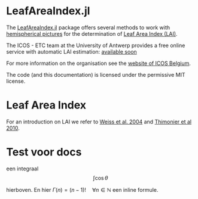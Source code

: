 # LeafAreaIndex.jl

The [LeafAreaIndex.jl](https://github.com/ETC-UA/LeafAreaIndex.jl) package offers several methods to work with [hemispherical pictures](http://en.wikipedia.org/wiki/Hemispherical_photography) for the determination of [Leaf Area Index (LAI)](http://en.wikipedia.org/wiki/Leaf_area_index).

The ICOS - ETC team at the University of Antwerp provides a free online service with automatic LAI estimation: [available soon](http://icos.ua.ac.be/)

For more information on the organisation see the [website of ICOS Belgium](http://www.icos-belgium.be/).

The code (and this documentation) is licensed under the permissive MIT license.

# Leaf Area Index

For an introduction on LAI we refer to [Weiss et al. 2004][Weiss2004] and [Thimonier et al 2010][Thimonier2010].


# Test voor docs
een integraal
$$\int\cos\theta$$

hierboven. En hier $\Gamma(n) = (n-1)!\quad\forall n\in\mathbb N$ een inline formule.

[Weiss2004]: http://www.researchgate.net/profile/Inge_Jonckheere/publication/222931516_Review_of_methods_for_in_situ_leaf_area_index_(LAI)_determination_Part_II._Estimation_of_LAI_errors_and_sampling/links/09e4150cefe5a4fea5000000.pdf
[Thimonier2010]: http://www.schleppi.ch/patrick/publi/pdf/atal10b.pdf
